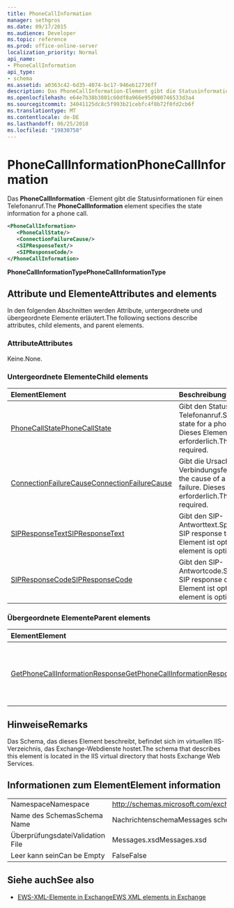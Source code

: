 ```yaml
---
title: PhoneCallInformation
manager: sethgros
ms.date: 09/17/2015
ms.audience: Developer
ms.topic: reference
ms.prod: office-online-server
localization_priority: Normal
api_name:
- PhoneCallInformation
api_type:
- schema
ms.assetid: a0363c42-6d35-4074-bc17-946eb12736ff
description: Das PhoneCallInformation-Element gibt die Statusinformationen für einen Telefonanruf.
ms.openlocfilehash: e64e7b38b3801c60df8a966e95d980746533d3a4
ms.sourcegitcommit: 34041125dc8c5f993b21cebfc4f8b72f0fd2cb6f
ms.translationtype: MT
ms.contentlocale: de-DE
ms.lasthandoff: 06/25/2018
ms.locfileid: "19830758"
---
```

# <a name="phonecallinformation"></a><span data-ttu-id="769e5-103">PhoneCallInformation</span><span class="sxs-lookup"><span data-stu-id="769e5-103">PhoneCallInformation</span></span>

<span data-ttu-id="769e5-104">Das **PhoneCallInformation** -Element gibt die Statusinformationen für einen Telefonanruf.</span><span class="sxs-lookup"><span data-stu-id="769e5-104">The **PhoneCallInformation** element specifies the state information for a phone call.</span></span> 
  
```XML
<PhoneCallInformation>
   <PhoneCallState/>
   <ConnectionFailureCause/>
   <SIPResponseText/>
   <SIPResponseCode/>
</PhoneCallInformation>
```

 <span data-ttu-id="769e5-105">**PhoneCallInformationType**</span><span class="sxs-lookup"><span data-stu-id="769e5-105">**PhoneCallInformationType**</span></span>
## <a name="attributes-and-elements"></a><span data-ttu-id="769e5-106">Attribute und Elemente</span><span class="sxs-lookup"><span data-stu-id="769e5-106">Attributes and elements</span></span>

<span data-ttu-id="769e5-107">In den folgenden Abschnitten werden Attribute, untergeordnete und übergeordnete Elemente erläutert.</span><span class="sxs-lookup"><span data-stu-id="769e5-107">The following sections describe attributes, child elements, and parent elements.</span></span>
  
### <a name="attributes"></a><span data-ttu-id="769e5-108">Attribute</span><span class="sxs-lookup"><span data-stu-id="769e5-108">Attributes</span></span>

<span data-ttu-id="769e5-109">Keine.</span><span class="sxs-lookup"><span data-stu-id="769e5-109">None.</span></span>
  
### <a name="child-elements"></a><span data-ttu-id="769e5-110">Untergeordnete Elemente</span><span class="sxs-lookup"><span data-stu-id="769e5-110">Child elements</span></span>

|<span data-ttu-id="769e5-111">**Element**</span><span class="sxs-lookup"><span data-stu-id="769e5-111">**Element**</span></span>|<span data-ttu-id="769e5-112">**Beschreibung**</span><span class="sxs-lookup"><span data-stu-id="769e5-112">**Description**</span></span>|
|:-----|:-----|
|[<span data-ttu-id="769e5-113">PhoneCallState</span><span class="sxs-lookup"><span data-stu-id="769e5-113">PhoneCallState</span></span>](phonecallstate.md) <br/> |<span data-ttu-id="769e5-114">Gibt den Status für einen Telefonanruf.</span><span class="sxs-lookup"><span data-stu-id="769e5-114">Specifies the state for a phone call.</span></span> <span data-ttu-id="769e5-115">Dieses Element ist erforderlich.</span><span class="sxs-lookup"><span data-stu-id="769e5-115">This element is required.</span></span>  <br/> |
|[<span data-ttu-id="769e5-116">ConnectionFailureCause</span><span class="sxs-lookup"><span data-stu-id="769e5-116">ConnectionFailureCause</span></span>](connectionfailurecause.md) <br/> |<span data-ttu-id="769e5-117">Gibt die Ursache für ein Verbindungsfehler.</span><span class="sxs-lookup"><span data-stu-id="769e5-117">Specifies the cause of a connection failure.</span></span> <span data-ttu-id="769e5-118">Dieses Element ist erforderlich.</span><span class="sxs-lookup"><span data-stu-id="769e5-118">This element is required.</span></span>  <br/> |
|[<span data-ttu-id="769e5-119">SIPResponseText</span><span class="sxs-lookup"><span data-stu-id="769e5-119">SIPResponseText</span></span>](sipresponsetext.md) <br/> |<span data-ttu-id="769e5-120">Gibt den SIP-Antworttext.</span><span class="sxs-lookup"><span data-stu-id="769e5-120">Specifies the SIP response text.</span></span> <span data-ttu-id="769e5-121">Dieses Element ist optional.</span><span class="sxs-lookup"><span data-stu-id="769e5-121">This element is optional.</span></span>  <br/> |
|[<span data-ttu-id="769e5-122">SIPResponseCode</span><span class="sxs-lookup"><span data-stu-id="769e5-122">SIPResponseCode</span></span>](sipresponsecode.md) <br/> |<span data-ttu-id="769e5-123">Gibt den SIP-Antwortcode.</span><span class="sxs-lookup"><span data-stu-id="769e5-123">Specifies the SIP response code.</span></span> <span data-ttu-id="769e5-124">Dieses Element ist optional.</span><span class="sxs-lookup"><span data-stu-id="769e5-124">This element is optional.</span></span>  <br/> |
   
### <a name="parent-elements"></a><span data-ttu-id="769e5-125">Übergeordnete Elemente</span><span class="sxs-lookup"><span data-stu-id="769e5-125">Parent elements</span></span>

|<span data-ttu-id="769e5-126">**Element**</span><span class="sxs-lookup"><span data-stu-id="769e5-126">**Element**</span></span>|<span data-ttu-id="769e5-127">**Beschreibung**</span><span class="sxs-lookup"><span data-stu-id="769e5-127">**Description**</span></span>|
|:-----|:-----|
|[<span data-ttu-id="769e5-128">GetPhoneCallInformationResponse</span><span class="sxs-lookup"><span data-stu-id="769e5-128">GetPhoneCallInformationResponse</span></span>](getphonecallinformationresponse.md) <br/> |<span data-ttu-id="769e5-129">Definiert eine Antwort auf eine [GetPhoneCallInformation Vorgang](getphonecallinformation-operation.md) an.</span><span class="sxs-lookup"><span data-stu-id="769e5-129">Defines a response to a [GetPhoneCallInformation operation](getphonecallinformation-operation.md) request.</span></span>  <br/> |
   
## <a name="remarks"></a><span data-ttu-id="769e5-130">Hinweise</span><span class="sxs-lookup"><span data-stu-id="769e5-130">Remarks</span></span>

<span data-ttu-id="769e5-131">Das Schema, das dieses Element beschreibt, befindet sich im virtuellen IIS-Verzeichnis, das Exchange-Webdienste hostet.</span><span class="sxs-lookup"><span data-stu-id="769e5-131">The schema that describes this element is located in the IIS virtual directory that hosts Exchange Web Services.</span></span>
  
## <a name="element-information"></a><span data-ttu-id="769e5-132">Informationen zum Element</span><span class="sxs-lookup"><span data-stu-id="769e5-132">Element information</span></span>

|||
|:-----|:-----|
|<span data-ttu-id="769e5-133">Namespace</span><span class="sxs-lookup"><span data-stu-id="769e5-133">Namespace</span></span>  <br/> |http://schemas.microsoft.com/exchange/services/2006/messages  <br/> |
|<span data-ttu-id="769e5-134">Name des Schemas</span><span class="sxs-lookup"><span data-stu-id="769e5-134">Schema Name</span></span>  <br/> |<span data-ttu-id="769e5-135">Nachrichtenschema</span><span class="sxs-lookup"><span data-stu-id="769e5-135">Messages schema</span></span>  <br/> |
|<span data-ttu-id="769e5-136">Überprüfungsdatei</span><span class="sxs-lookup"><span data-stu-id="769e5-136">Validation File</span></span>  <br/> |<span data-ttu-id="769e5-137">Messages.xsd</span><span class="sxs-lookup"><span data-stu-id="769e5-137">Messages.xsd</span></span>  <br/> |
|<span data-ttu-id="769e5-138">Leer kann sein</span><span class="sxs-lookup"><span data-stu-id="769e5-138">Can be Empty</span></span>  <br/> |<span data-ttu-id="769e5-139">False</span><span class="sxs-lookup"><span data-stu-id="769e5-139">False</span></span>  <br/> |
   
## <a name="see-also"></a><span data-ttu-id="769e5-140">Siehe auch</span><span class="sxs-lookup"><span data-stu-id="769e5-140">See also</span></span>



- [<span data-ttu-id="769e5-141">EWS-XML-Elemente in Exchange</span><span class="sxs-lookup"><span data-stu-id="769e5-141">EWS XML elements in Exchange</span></span>](ews-xml-elements-in-exchange.md)

